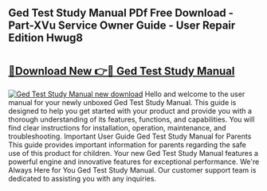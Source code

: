 ## Ged Test Study Manual PDf Free Download - Part-XVu Service Owner Guide - User Repair Edition Hwug8

# <h2><a href="http://bc38917.oget.top/?id=Ged+Test+Study+Manual">🔗Download New 👉🔴 Ged Test Study Manual</a></h2>

[![Ged Test Study Manual new download](https://i.imgur.com/5g1atiW.png)](http://bc38917.oget.top/?id=Ged+Test+Study+Manual)
Hello and welcome to the user manual for your newly unboxed Ged Test Study Manual. This guide is designed to help you get started with your product and provide you with a thorough understanding of its features, functions, and capabilities. You will find clear instructions for installation, operation, maintenance, and troubleshooting. Important User Guide Ged Test Study Manual for Parents This guide provides important information for parents regarding the safe use of this product for children. Your new Ged Test Study Manual features a powerful engine and innovative features for exceptional performance. We're Always Here for You Ged Test Study Manual. Our customer support team is dedicated to assisting you with any inquiries.
